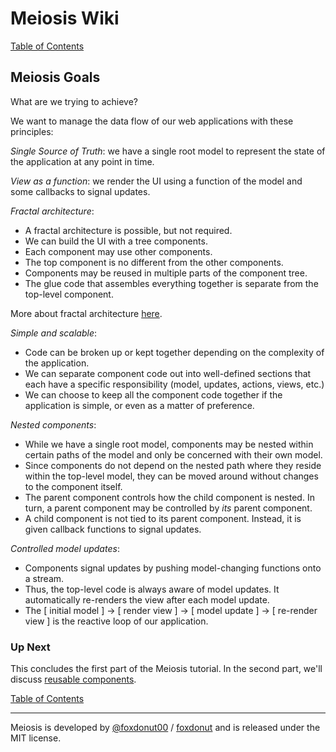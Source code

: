 # Meiosis Wiki

[Table of Contents](toc.html)

## Meiosis Goals

What are we trying to achieve?

We want to manage the data flow of our web applications with these principles:

_Single Source of Truth_: we have a single root model to represent the state of the application
at any point in time.

_View as a function_: we render the UI using a function of the model and some callbacks to signal
updates.

_Fractal architecture_:
  - A fractal architecture is possible, but not required.
  - We can build the UI with a tree components.
  - Each component may use other components.
  - The top component is no different from the other components.
  - Components may be reused in multiple parts of the component tree.
  - The glue code that assembles everything together is separate from the top-level component.

More about fractal architecture
[here](http://antontelesh.github.io/architecture/2016/03/16/fractal-architecture.html).

_Simple and scalable_:
  - Code can be broken up or kept together depending on the complexity of the application.
  - We can separate component code out into well-defined sections that each have a specific
  responsibility (model, updates, actions, views, etc.)
  - We can choose to keep all the component code together if the application is simple,
  or even as a matter of preference.

_Nested components_:
  - While we have a single root model, components may be nested within certain paths of the model
  and only be concerned with their own model.
  - Since components do not depend on the nested path where they reside within the top-level model,
  they can be moved around without changes to the component itself.
  - The parent component controls how the child component is nested. In turn, a parent component may
  be controlled by _its_ parent component.
  - A child component is not tied to its parent component. Instead, it is given callback functions
  to signal updates.

_Controlled model updates_:
  - Components signal updates by pushing model-changing functions onto a stream.
  - Thus, the top-level code is always aware of model updates. It automatically re-renders the view
  after each model update.
  - The [ initial model ] &rarr; [ render view ] &rarr; [ model update ] &rarr;
  [ re-render view ] is the reactive loop of our application.

### Up Next

This concludes the first part of the Meiosis tutorial. In the second part, we'll discuss
[reusable components](02-Reusable-Components-A-Reusing-Components.html).

[Table of Contents](toc.html)

-----

Meiosis is developed by [@foxdonut00](http://twitter.com/foxdonut00) / [foxdonut](https://github.com/foxdonut) and is released under the MIT license.

